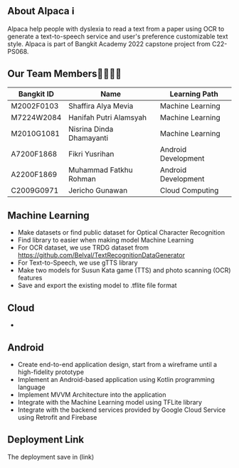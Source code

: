 
## About Alpaca ℹ️
Alpaca help people with dyslexia to read a text from a paper using OCR to generate a text-to-speech service and user's preference customizable text style. Alpaca is part of Bangkit Academy 2022 capstone project from C22-PS068.

## Our Team Members👩‍💻👨‍💻
| Bangkit ID    | Name                    |Learning Path      |
| ------------- | -------------           |-------------      |
| M2002F0103    | Shaffira Alya Mevia     |Machine Learning   |
| M7224W2084    | Hanifah Putri Alamsyah  |Machine Learning   |
| M2010G1081    | Nisrina Dinda Dhamayanti|Machine Learning   |
| A7200F1868    | Fikri Yusrihan          |Android Development|
| A2200F1869    | Muhammad Fatkhu Rohman  |Android Development|
| C2009G0971    | Jericho Gunawan         |Cloud Computing    |

## Machine Learning
- Make datasets or find public dataset for Optical Character Recognition 
- Find library to easier when making model Machine Learning
- For OCR dataset, we use TRDG dataset from https://github.com/Belval/TextRecognitionDataGenerator
- For Text-to-Speech, we use gTTS library
- Make two models for Susun Kata game (TTS) and photo scanning (OCR) features
- Save and export the existing model to .tflite file format

## Cloud
-

## Android
- Create end-to-end application design, start from a wireframe until a high-fidelity prototype
- Implement an Android-based application using Kotlin programming language
- Implement MVVM Architecture into the application
- Integrate with the Machine Learning model using TFLite library
- Integrate with the backend services provided by Google Cloud Service using Retrofit and Firebase

## Deployment Link
The deployment save in (link)

